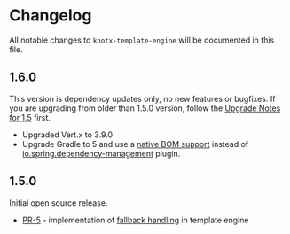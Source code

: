 # Changelog
All notable changes to `knotx-template-engine` will be documented in this file.

## 1.6.0
This version is dependency updates only, no new features or bugfixes. If you are upgrading from older than 1.5.0 version, follow the [Upgrade Notes for 1.5](https://knotx.io/blog/release-1_5_0/) first.
- Upgraded Vert.x to 3.9.0
- Upgrade Gradle to 5 and use a [native BOM support](https://docs.gradle.org/current/userguide/upgrading_version_4.html#rel5.0:bom_import)
instead of [io.spring.dependency-management](https://plugins.gradle.org/plugin/io.spring.dependency-management) plugin.

## 1.5.0
Initial open source release.
- [PR-5](https://github.com/Knotx/knotx-template-engine/pull/5) - implementation of [fallback handling](https://github.com/Cognifide/knotx/issues/466) in template engine
